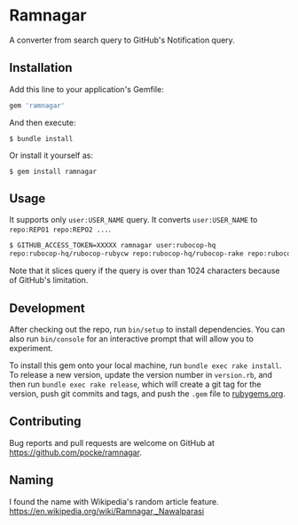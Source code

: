 # Ramnagar

A converter from search query to GitHub's Notification query.

## Installation

Add this line to your application's Gemfile:

```ruby
gem 'ramnagar'
```

And then execute:

    $ bundle install

Or install it yourself as:

    $ gem install ramnagar

## Usage

It supports only `user:USER_NAME` query. It converts `user:USER_NAME` to `repo:REPO1 repo:REPO2 ...`.

```bash
$ GITHUB_ACCESS_TOKEN=XXXXX ramnagar user:rubocop-hq
repo:rubocop-hq/rubocop-rubycw repo:rubocop-hq/rubocop-rake repo:rubocop-hq/rubocop-extension-generator ....
```

Note that it slices query if the query is over than 1024 characters because of GitHub's limitation.

## Development

After checking out the repo, run `bin/setup` to install dependencies. You can also run `bin/console` for an interactive prompt that will allow you to experiment.

To install this gem onto your local machine, run `bundle exec rake install`. To release a new version, update the version number in `version.rb`, and then run `bundle exec rake release`, which will create a git tag for the version, push git commits and tags, and push the `.gem` file to [rubygems.org](https://rubygems.org).

## Contributing

Bug reports and pull requests are welcome on GitHub at https://github.com/pocke/ramnagar.


## Naming

I found the name with Wikipedia's random article feature.
https://en.wikipedia.org/wiki/Ramnagar,_Nawalparasi
